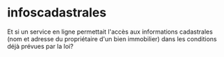 # infoscadastrales
Et si un service en ligne permettait l'accès aux informations cadastrales (nom et adresse du propriétaire d'un bien immobilier) dans les conditions déjà prévues par la loi?
